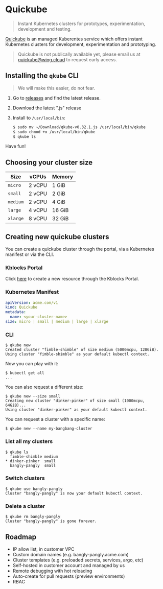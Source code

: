 # Quickube

> Instant Kubernetes clusters for prototypes, experimentation, development and testing.

[Quickube](https://quickube.sh) is an managed Kuberentes service which offers instant Kubernetes
clusters for development, experimentation and prototyping.

> Quickube is not publically available yet, please email us at quickube@wing.cloud to request early
> access.

## Installing the `qkube` CLI

> We will make this easier, do not fear.

1. Go to [releases](https://github.com/winglang/quickube/releases) and find the latest release.
2. Download the latest ".js" release
3. Install to `/usr/local/bin`:

    ```sh
    $ sudo mv ~/Download/qkube-v0.32.1.js /usr/local/bin/qkube
    $ sudo chmod +x /usr/local/bin/qkube
    $ qkube ls
    ```

Have fun!

## Choosing your cluster size

 Size    | vCPUs  | Memory
---------|--------|----------
`micro`  | 2 vCPU | 1 GiB
`small`  | 2 vCPU | 2 GiB
`medium` | 2 vCPU | 4 GiB
`large`  | 4 vCPU | 16 GiB
`xlarge` | 8 vCPU | 32 GiB

## Creating new quickube clusters

You can create a quickube cluster through the portal, via a Kubernetes manifest or via the CLI.

### Kblocks Portal

Click [here](https://kblocks.io/resources/new?type=acme.com/v1/quickubes) to create a new resource
through the Kblocks Portal.

### Kubernetes Manifest

```yaml
apiVersion: acme.com/v1
kind: Quickube
metadata:
  name: <your-cluster-name>
size: micro | small | medium | large | xlarge
```

### CLI

```console
$ qkube new
Created cluster "fimble-shimble" of size medium (5000mcpu, 128GiB).
Using cluster "fimble-shimble" as your default kubectl context.
```

Now you can play with it:

```console
$ kubectl get all
...
```

You can also request a different size:

```console
$ qkube new --size small
Creating new cluster "dinker-pinker" of size small (1000mcpu, 64GiB)...
Using cluster "dinker-pinker" as your default kubectl context.
```

You can request a cluster with a specific name:

```console
$ qkube new --name my-bangbang-cluster
```

### List all my clusters

```console
$ qkube ls
  fimble-shimble medium
* dinker-pinker  small
  bangly-pangly  small
```

### Switch clusters

```console
$ qkube use bangly-pangly
Cluster "bangly-pangly" is now your default kubectl context.
```

### Delete a cluster

```console
$ qkube rm bangly-pangly
Cluster "bangly-pangly" is gone forever.
```


## Roadmap

* IP allow list, in customer VPC
* Custom domain names (e.g. bangly-pangly.acme.com)
* Cluster templates (e.g. preloaded secrets, services, argo, etc)
* Self-hosted in customer account and managed by us
* Remote debugging with hot reloading
* Auto-create for pull requests (preview environments)
* RBAC

